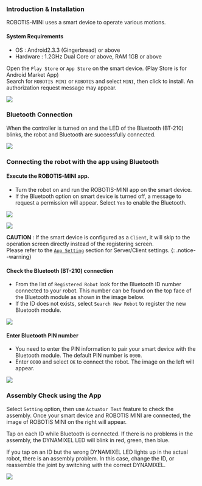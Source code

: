 ### Introduction & Installation
ROBOTIS-MINI uses a smart device to operate various motions.

#### System Requirements
- OS : Android2.3.3 (Gingerbread) or above
- Hardware : 1.2GHz Dual Core or above, RAM 1GB or above

Open the `Play Store` or `App Store` on the smart device. (Play Store is for Android Market App)  
Search for `ROBOTIS MINI` or `ROBOTIS` and select `MINI`, then click to install. An authorization request message may appear.

![](/assets/images/sw/mobile/mini_app_001.jpg)

### Bluetooth Connection
When the controller is turned on and the LED of the Bluetooth (BT-210) blinks, the robot and Bluetooth are successfully connected.

![](/assets/images/sw/mobile/mini_app_002.jpg)

### Connecting the robot with the app using Bluetooth

#### Execute the ROBOTIS-MINI app.
- Turn the robot on and run the ROBOTIS-MINI app on the smart device.
- If the Bluetooth option on smart device is turned off, a message to request a permission will appear. Select `Yes` to enable the Bluetooth.

![](/assets/images/sw/mobile/mini_app_003.png)

![](/assets/images/sw/mobile/mini_app_004.png)

**CAUTION** : If the smart device is configured as a `Client`, it will skip to the operation screen directly instead of the registering screen.  
Please refer to the [`App Setting`](#app-setting) section for Server/Client settings.
{: .notice--warning}

#### Check the Bluetooth (BT-210) connection
- From the list of `Registered Robot` look for the Bluetooth ID number connected to your robot. This number can be found on the top face of the Bluetooth module as shown in the image below.
- If the ID does not exists, select `Search New Robot` to register the new Bluetooth module.

![](/assets/images/sw/mobile/mini_app_005.jpg)

#### Enter Bluetooth PIN number
- You need to enter the PIN information to pair your smart device with the Bluetooth module. The default PIN number is `0000`.
- Enter `0000` and select `OK` to connect the robot. The image on the left will appear.

![](/assets/images/sw/mobile/mini_app_008.jpg)

### Assembly Check using the App
Select `Setting` option, then use `Actuator Test` feature to check the assembly. Once your smart device and ROBOTIS MINI are connected, the image of ROBOTIS MINI on the right will appear.

Tap on each ID while Bluetooth is connected. If there is no problems in the assembly, the DYNAMIXEL LED will blink in red, green, then blue.

If you tap on an ID but the wrong DYNAMIXEL LED lights up in the actual robot, there is an assembly problem. In this case, change the ID, or reassemble the joint by switching with the correct DYNAMIXEL.

![](/assets/images/sw/mobile/mini_app_010.jpg)
